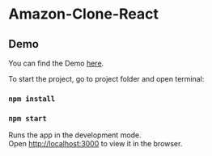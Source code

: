 # Amazon-Clone-React

## Demo

You can find the Demo [here](https://clone-d7385.web.app).


To start the project, go to project folder and open terminal:
### `npm install`
### `npm start`

Runs the app in the development mode.<br />
Open [http://localhost:3000](http://localhost:3000) to view it in the browser.



